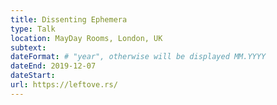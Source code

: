 ```yaml
---
title: Dissenting Ephemera
type: Talk
location: MayDay Rooms, London, UK
subtext:
dateFormat: # "year", otherwise will be displayed MM.YYYY
dateEnd: 2019-12-07
dateStart:
url: https://leftove.rs/
---
```

